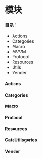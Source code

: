 # 模块

#### 目录：

- Actions
- Categories
- Macro
- MVVM
- Protocol
- Resources
- Utils
- Vender

#### Actions

#### Categories

#### Macro

#### Protocol

#### Resources

#### CateUtilsgories

#### Vender

